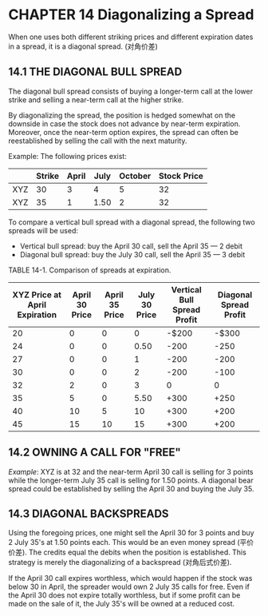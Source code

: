 # CHAPTER 14 Diagonalizing a Spread

When one uses both different striking prices and different expiration dates in a spread, it is a diagonal spread. (对角价差)

## 14.1 THE DIAGONAL BULL SPREAD

The diagonal bull spread consists of buying a longer-term call at the lower strike and selling a near-term call at the higher strike.

By diagonalizing the spread, the position is hedged somewhat on the downside in case the stock does not advance by near-term expiration. Moreover, once the near-term option expires, the spread can often be reestablished by selling the call with the next maturity.

Example: The following prices exist:

||Strike|April|July|October|Stock Price|
|--|--|--|--|--|--|
|XYZ|30|3|4|5|32|
|XYZ|35|1|1.50|2|32|

To compare a vertical bull spread with a diagonal spread, the following two spreads will be used:

- Vertical bull spread: buy the April 30 call, sell the April 35 — 2 debit
- Diagonal bull spread: buy the July 30 call, sell the April 35 — 3 debit

TABLE 14-1. Comparison of spreads at expiration.

|XYZ Price at April Expiration|April 30 Price|April 35 Price|July 30 Price|Vertical Bull Spread Profit|Diagonal Spread Profit|
|--|--|--|--|--|--|
|20|0|0|0|-$200|-$300|
|24|0|0|0.50|-200|-250|
|27|0|0|1|-200|-200|
|30|0|0|2|-200|-100|
|32|2|0|3|0|0|
|35|5|0|5.50|+300|+250|
|40|10|5|10|+300|+200|
|45|15|10|15|+300|+200|

## 14.2 OWNING A CALL FOR "FREE"

*Example*: XYZ is at 32 and the near-term April 30 call is selling for 3 points while the longer-term July 35 call is selling for 1.50 points. A diagonal bear spread could be established by selling the April 30 and buying the July 35.

## 14.3 DIAGONAL BACKSPREADS

Using the foregoing prices, one might sell the April 30 for 3 points and buy 2 July 35's at 1.50 points each. This would be an even money spread (平价价差). The credits equal the debits when the position is established. This strategy is merely the diagonalizing of a backspread (对角后式价差).

If the April 30 call expires worthless, which would happen if the stock was below 30 in April, the spreader would own 2 July 35 calls for free. Even if the April 30 does not expire totally worthless, but if some profit can be made on the sale of it, the July 35's will be owned at a reduced cost.
